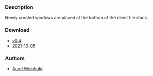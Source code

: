### Description
Newly created windows are placed at the bottom of the client tile stack.

### Download
- [v0.4](https://github.com/djpohly/dwl/compare/main...dm1tz:04-attachbottom.patch)
- [2021-10-05](https://github.com/djpohly/dwl/compare/main...AurelWeinhold:attachbottom.patch)

### Authors
- [Aurel Weinhold](https://github.com/AurelWeinhold)